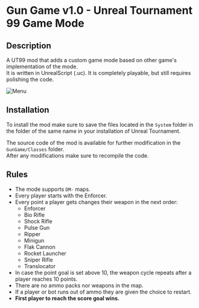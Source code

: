 # Gun Game v1.0 - Unreal Tournament 99 Game Mode
## Description
A UT99 mod that adds a custom game mode based on other game's implementation of the mode.  
It is written in UnrealScript (.uc). It is completely playable, but still requires polishing the code.

![Menu](https://images.gamebanana.com/img/ss/mods/6698847f872fc.jpg)

## Installation
To install the mod make sure to save the files located in the `System` folder in the folder of the same name in your installation of Unreal Tournament.

The source code of the mod is available for further modification in the `GunGame/Classes` folder.  
After any modifications make sure to recompile the code.

## Rules
* The mode supports `DM-` maps.
* Every player starts with the Enforcer.
* Every point a player gets changes their weapon in the next order:
  * Enforcer
  * Bio Rifle
  * Shock Rifle
  * Pulse Gun
  * Ripper
  * Minigun
  * Flak Cannon
  * Rocket Launcher
  * Sniper Rifle
  * Translocator
* In case the point goal is set above 10, the weapon cycle repeats after a player reaches 10 points.
* There are no ammo packs nor weapons in the map.
* If a player or bot runs out of ammo they are given the choice to restart.
* **First player to reach the score goal wins.**
